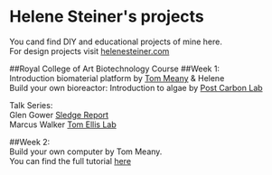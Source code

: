 # Helene Steiner's projects
You cand find DIY and educational projects of mine here.  
For design projects visit [helenesteiner.com](www.helenesteiner.com)  
  
##Royal College of Art Biotechnology Course
##Week 1:  
Introduction biomaterial platform by [Tom Meany](sudo.bio) & Helene  
Build your own bioreactor: Introduction to algae by [Post Carbon Lab](https://www.postcarbonlab.com/)  
  
Talk Series:  
Glen Gower [Sledge Report](https://www.sledgereport.com)  
Marcus Walker [Tom Ellis Lab](https://www.tomellislab.com)  
  
##Week 2:  
Build your own computer by Tom Meany.  
You can find the full tutorial [here](https://github.com/tmopencell/diycomputer)  




